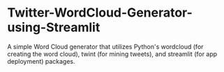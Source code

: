 # Twitter-WordCloud-Generator-using-Streamlit

A simple Word Cloud generator that utilizes Python's wordcloud (for creating the word cloud), twint (for mining tweets), and streamlit (for app deployment) packages.